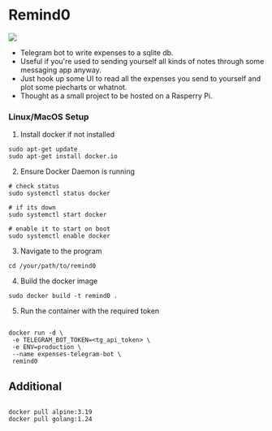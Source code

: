 # Remind0

<img src="https://media3.giphy.com/media/SEWEmCymjv8XDbsb8I/giphy.gif?cid=bd3ea57ep35h7i3oqy7gl1w5l4id0nkr90015z9224g39m1r&ep=v1_gifs_search&rid=giphy.gif&ct=g"/>

- Telegram bot to write expenses to a sqlite db.
- Useful if you're used to sending yourself all kinds of notes through some messaging app anyway.
- Just hook up some UI to read all the expenses you send to yourself and plot some piecharts or whatnot.
- Thought as a small project to be hosted on a Rasperry Pi.

### Linux/MacOS Setup

1. Install docker if not installed

```
sudo apt-get update
sudo apt-get install docker.io
```

2. Ensure Docker Daemon is running

```
# check status
sudo systemctl status docker

# if its down
sudo systemctl start docker

# enable it to start on boot
sudo systemctl enable docker
```

3. Navigate to the program

```
cd /your/path/to/remind0
```

4. Build the docker image

```
sudo docker build -t remind0 .
```

5. Run the container with the required token

```

docker run -d \
 -e TELEGRAM_BOT_TOKEN=<tg_api_token> \
 -e ENV=production \
 --name expenses-telegram-bot \
 remind0

```

## Additional

```

docker pull alpine:3.19
docker pull golang:1.24

```
